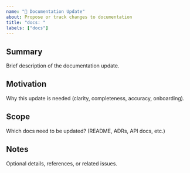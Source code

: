 ```yaml
---
name: "📖 Documentation Update"
about: Propose or track changes to documentation
title: "docs: "
labels: ["docs"]
---
```


## Summary
Brief description of the documentation update.

## Motivation
Why this update is needed (clarity, completeness, accuracy, onboarding).

## Scope
Which docs need to be updated? (README, ADRs, API docs, etc.)

## Notes
Optional details, references, or related issues.
